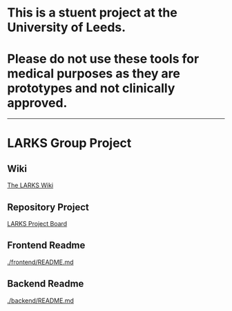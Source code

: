 # This is a stuent project at the University of Leeds.
# Please do not use these tools for medical purposes as they are prototypes and not clinically approved.

---

# LARKS Group Project

## Wiki

[The LARKS Wiki](https://github.com/Archie-Adams/larks/wiki)

## Repository Project

[LARKS Project Board](https://github.com/users/Archie-Adams/projects/3)

## Frontend Readme

[./frontend/README.md](./frontend/README.md)

## Backend Readme

[./backend/README.md](./backend/README.md)
